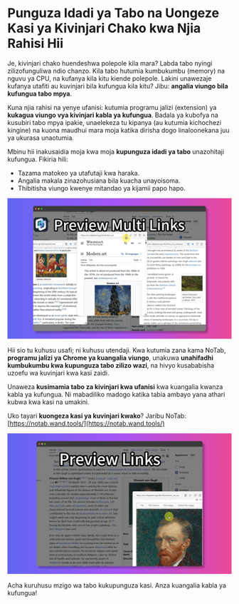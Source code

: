 
# Punguza Idadi ya Tabo na Uongeze Kasi ya Kivinjari Chako kwa Njia Rahisi Hii

Je, kivinjari chako huendeshwa polepole kila mara? Labda tabo nyingi zilizofunguliwa ndio chanzo. Kila tabo hutumia kumbukumbu (memory) na nguvu ya CPU, na kufanya kila kitu kiende polepole. Lakini unawezaje kufanya utafiti au kuvinjari bila kufungua kila kitu? Jibu: **angalia viungo bila kufungua tabo mpya**.

Kuna njia rahisi na yenye ufanisi: kutumia programu jalizi (extension) ya **kukagua viungo vya kivinjari kabla ya kufungua**. Badala ya kubofya na kusubiri tabo mpya ipakie, unaelekeza tu kipanya (au kutumia kichochezi kingine) na kuona maudhui mara moja katika dirisha dogo linaloonekana juu ya ukurasa unaotumia.

Mbinu hii inakusaidia moja kwa moja **kupunguza idadi ya tabo** unazohitaji kufungua. Fikiria hili:
*   Tazama matokeo ya utafutaji kwa haraka.
*   Angalia makala zinazohusiana bila kuacha unayoisoma.
*   Thibitisha viungo kwenye mitandao ya kijamii papo hapo.

![Kuangalia viungo kwa urahisi](../images/notab1.png)

Hii sio tu kuhusu usafi; ni kuhusu utendaji. Kwa kutumia zana kama NoTab, **programu jalizi ya Chrome ya kuangalia viungo**, unakuwa **unahifadhi kumbukumbu kwa kupunguza tabo zilizo wazi**, na hivyo kusababisha uzoefu wa kuvinjari kwa kasi zaidi.

Unaweza **kusimamia tabo za kivinjari kwa ufanisi** kwa kuangalia kwanza kabla ya kufungua. Ni mabadiliko madogo katika tabia ambayo yana athari kubwa kwa kasi na umakini.

Uko tayari **kuongeza kasi ya kuvinjari kwako**? Jaribu NoTab: [https://notab.wand.tools/](https://notab.wand.tools/)

![Dirisha la kukagua linaloweza kurekebishwa](../images/notab2.png)

Acha kuruhusu mzigo wa tabo kukupunguza kasi. Anza kuangalia kabla ya kufungua!

